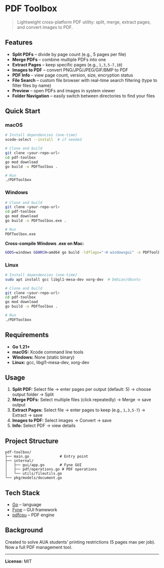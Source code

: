 # PDF Toolbox

> Lightweight cross-platform PDF utility: split, merge, extract pages, and convert images to PDF.

## Features

- **Split PDFs** – divide by page count (e.g., 5 pages per file)
- **Merge PDFs** – combine multiple PDFs into one
- **Extract Pages** – keep specific pages (e.g., `1,3,5-7,10`)
- **Images to PDF** – convert PNG/JPG/JPEG/GIF/BMP to PDF
- **PDF Info** – view page count, version, size, encryption status
- **File Search** – custom file browser with real-time search filtering (type to filter files by name)
- **Preview** – open PDFs and images in system viewer
- **Folder Navigation** – easily switch between directories to find your files

## Quick Start

### macOS
```bash
# Install dependencies (one-time)
xcode-select --install  # if needed

# Clone and build
git clone <your-repo-url>
cd pdf-toolbox
go mod download
go build -o PDFToolbox .

# Run
./PDFToolbox
```

### Windows
```bash
# Clone and build
git clone <your-repo-url>
cd pdf-toolbox
go mod download
go build -o PDFToolbox.exe .

# Run
PDFToolbox.exe
```

**Cross-compile Windows .exe on Mac:**
```bash
GOOS=windows GOARCH=amd64 go build -ldflags="-H windowsgui" -o PDFToolbox.exe .
```

### Linux
```bash
# Install dependencies (one-time)
sudo apt install gcc libgl1-mesa-dev xorg-dev  # Debian/Ubuntu

# Clone and build
git clone <your-repo-url>
cd pdf-toolbox
go mod download
go build -o PDFToolbox .

# Run
./PDFToolbox
```

## Requirements

- **Go 1.21+**
- **macOS:** Xcode command line tools
- **Windows:** None (static binary)
- **Linux:** gcc, libgl1-mesa-dev, xorg-dev

## Usage

1. **Split PDF:** Select file → enter pages per output (default: 5) → choose output folder → Split
2. **Merge PDFs:** Select multiple files (click repeatedly) → Merge → save output
3. **Extract Pages:** Select file → enter pages to keep (e.g., `1,3,5-7`) → Extract → save
4. **Images to PDF:** Select images → Convert → save
5. **Info:** Select PDF → view details

## Project Structure

```
pdf-toolbox/
├── main.go              # Entry point
├── internal/
│   ├── gui/app.go       # Fyne GUI
│   ├── pdf/operations.go # PDF operations
│   └── utils/fileutils.go
└── pkg/models/document.go
```

## Tech Stack

- [Go](https://golang.org/) – language
- [Fyne](https://fyne.io/) – GUI framework
- [pdfcpu](https://github.com/pdfcpu/pdfcpu) – PDF engine

## Background

Created to solve AUA students' printing restrictions (5 pages max per job). Now a full PDF management tool.

---

**License:** MIT
